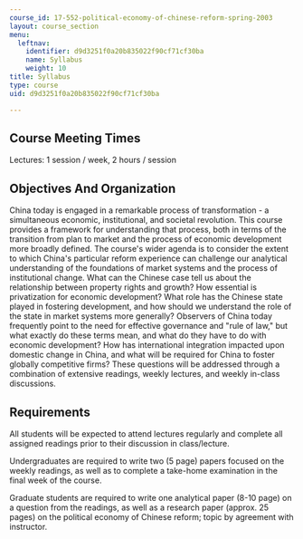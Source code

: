 ```yaml
---
course_id: 17-552-political-economy-of-chinese-reform-spring-2003
layout: course_section
menu:
  leftnav:
    identifier: d9d3251f0a20b835022f90cf71cf30ba
    name: Syllabus
    weight: 10
title: Syllabus
type: course
uid: d9d3251f0a20b835022f90cf71cf30ba

---
```


Course Meeting Times
--------------------

Lectures: 1 session / week, 2 hours / session

Objectives And Organization
---------------------------

China today is engaged in a remarkable process of transformation - a simultaneous economic, institutional, and societal revolution. This course provides a framework for understanding that process, both in terms of the transition from plan to market and the process of economic development more broadly defined. The course's wider agenda is to consider the extent to which China's particular reform experience can challenge our analytical understanding of the foundations of market systems and the process of institutional change. What can the Chinese case tell us about the relationship between property rights and growth? How essential is privatization for economic development? What role has the Chinese state played in fostering development, and how should we understand the role of the state in market systems more generally? Observers of China today frequently point to the need for effective governance and "rule of law," but what exactly do these terms mean, and what do they have to do with economic development? How has international integration impacted upon domestic change in China, and what will be required for China to foster globally competitive firms? These questions will be addressed through a combination of extensive readings, weekly lectures, and weekly in-class discussions.

Requirements
------------

All students will be expected to attend lectures regularly and complete all assigned readings prior to their discussion in class/lecture.

Undergraduates are required to write two (5 page) papers focused on the weekly readings, as well as to complete a take-home examination in the final week of the course.

Graduate students are required to write one analytical paper (8-10 page) on a question from the readings, as well as a research paper (approx. 25 pages) on the political economy of Chinese reform; topic by agreement with instructor.